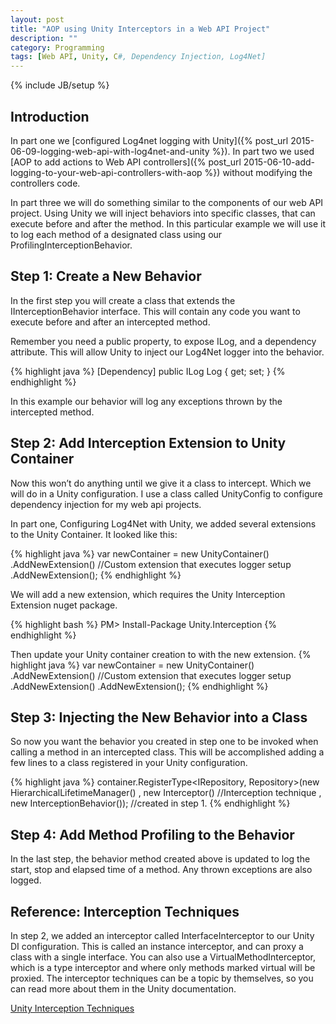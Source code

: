 ```yaml
---
layout: post
title: "AOP using Unity Interceptors in a Web API Project"
description: ""
category: Programming
tags: [Web API, Unity, C#, Dependency Injection, Log4Net]
---
```

{% include JB/setup %}

## Introduction

In part one we [configured Log4net logging with Unity]({% post_url 2015-06-09-logging-web-api-with-log4net-and-unity %}). In part two we used [AOP to add actions to Web API controllers]({% post_url 2015-06-10-add-logging-to-your-web-api-controllers-with-aop %}) without modifying the controllers code.

In part three we will do something similar to the components of our web API project. Using Unity we will inject behaviors into specific classes, that can execute before and after the method. In this particular example we will use it to log each method of a designated class using our ProfilingInterceptionBehavior.

## Step 1: Create a New Behavior

In the first step you will create a class that extends the IInterceptionBehavior interface. This will contain any code you want to execute before and after an intercepted method.

Remember you need a public property, to expose ILog, and a dependency attribute. This will allow Unity to inject our Log4Net logger into the behavior.

{% highlight java %}
[Dependency]
public ILog Log { get; set; }
{% endhighlight %}

In this example our behavior will log any exceptions thrown by the intercepted method.
<script src="https://gist.github.com/davidbreyer/f342d769264fdca81696.js"></script> 

## Step 2: Add Interception Extension to Unity Container

Now this won’t do anything until we give it a class to intercept. Which we will do in a Unity configuration. I use a class called UnityConfig to configure dependency injection for my web api projects.

In part one, Configuring Log4Net with Unity, we added several extensions to the Unity Container. It looked like this:

{% highlight java %}
var newContainer = new UnityContainer()
    .AddNewExtension<LogCreation>() //Custom extension that executes logger setup
    .AddNewExtension<Log4NetExtension>();
{% endhighlight %}

We will add a new extension, which requires the Unity Interception Extension nuget package.

{% highlight bash %}
PM> Install-Package Unity.Interception
{% endhighlight %}

Then update your Unity container creation to with the new extension.
{% highlight java %}
var newContainer = new UnityContainer()
    .AddNewExtension<LogCreation>() //Custom extension that executes logger setup
    .AddNewExtension<Log4NetExtension>()
    .AddNewExtension<Interception>();
{% endhighlight %}

## Step 3: Injecting the New Behavior into a Class

So now you want the behavior you created in step one to be invoked when calling a method in an intercepted class. This will be accomplished adding a few lines to a class registered in your Unity configuration. 

{% highlight java %}
container.RegisterType<IRepository, Repository>(new HierarchicalLifetimeManager()
, new Interceptor<InterfaceInterceptor>() //Interception technique
, new InterceptionBehavior<ProfilingInterceptionBehavior>()); //created in step 1.
{% endhighlight %}

## Step 4: Add Method Profiling to the Behavior

In the last step, the behavior method created above is updated to log the start, stop and elapsed time of a method. Any thrown exceptions are also logged.

<script src="https://gist.github.com/davidbreyer/fea59b42b9dc5198dd6d.js"></script>

## Reference: Interception Techniques

In step 2, we added an interceptor called InterfaceInterceptor to our Unity DI configuration. This is called an instance interceptor, and can proxy a class with a single interface. You can also use a VirtualMethodInterceptor, which is a type interceptor and where only methods marked virtual will be proxied. The interceptor techniques can be a topic by themselves, so you can read more about them in the Unity documentation.

[Unity Interception Techniques](https://msdn.microsoft.com/en-us/library/ff660861(v=pandp.20).aspx)
